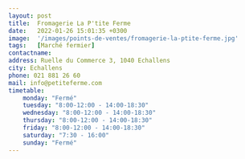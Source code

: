 ```yaml
---
layout: post
title:  Fromagerie La P'tite Ferme
date:   2022-01-26 15:01:35 +0300
image:  '/images/points-de-ventes/fromagerie-la-ptite-ferme.jpg'
tags:   [Marché fermier]
contactname: 
address: Ruelle du Commerce 3, 1040 Echallens
city: Echallens
phone: 021 881 26 60
mail: info@petiteferme.com
timetable:
    monday: "Fermé"
    tuesday: "8:00-12:00 - 14:00-18:30"
    wednesday: "8:00-12:00 - 14:00-18:30"
    thursday: "8:00-12:00 - 14:00-18:30"
    friday: "8:00-12:00 - 14:00-18:30"
    saturday: "7:30 - 16:00"
    sunday: "Fermé"
---
```

